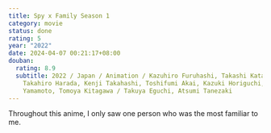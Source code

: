 ```yaml
---
title: Spy x Family Season 1
category: movie
status: done
rating: 5
year: "2022"
date: 2024-04-07 00:21:17+08:00
douban:
  rating: 8.9
  subtitle: 2022 / Japan / Animation / Kazuhiro Furuhashi, Takashi Katagiri,
    Takahiro Harada, Kenji Takahashi, Toshifumi Akai, Kazuki Horiguchi, Yosuke
    Yamamoto, Tomoya Kitagawa / Takuya Eguchi, Atsumi Tanezaki
---
```


Throughout this anime, I only saw one person who was the most familiar to me.
